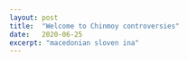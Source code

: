 ```yaml
---
layout: post
title:  "Welcome to Chinmoy controversies"
date:   2020-06-25
excerpt: "macedonian sloven ina"
---
```

